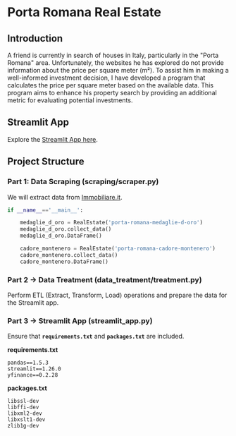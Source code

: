 # Porta Romana Real Estate

## Introduction

A friend is currently in search of houses in Italy, particularly in the "Porta Romana" area. Unfortunately, the websites he has explored do not provide information about the price per square meter (m²). To assist him in making a well-informed investment decision, I have developed a program that calculates the price per square meter based on the available data. This program aims to enhance his property search by providing an additional metric for evaluating potential investments.

## Streamlit App

Explore the [Streamlit App here](https://europe-real-estate-jxbcwmxjckth9gsfukbzdz.streamlit.app/).

## Project Structure

### Part 1: Data Scraping (scraping/scraper.py)

We will extract data from [Immobiliare.it](https://www.immobiliare.it/en/).


```Python
if __name__=='__main__':

    medaglie_d_oro = RealEstate('porta-romana-medaglie-d-oro')
    medaglie_d_oro.collect_data()
    medaglie_d_oro.DataFrame()

    cadore_montenero = RealEstate('porta-romana-cadore-montenero')
    cadore_montenero.collect_data()
    cadore_montenero.DataFrame()
```
    
### Part 2 → Data Treatment (data_treatment/treatment.py)

Perform ETL (Extract, Transform, Load) operations and prepare the data for the Streamlit app.

### Part 3 → Streamlit App (streamlit_app.py)

Ensure that **`requirements.txt`** and **`packages.txt`** are included.


**requirements.txt**

```plaintext
pandas==1.5.3
streamlit==1.26.0
yfinance==0.2.28
```
**packages.txt**

```plaintext
libssl-dev
libffi-dev
libxml2-dev
libxslt1-dev
zlib1g-dev
```
